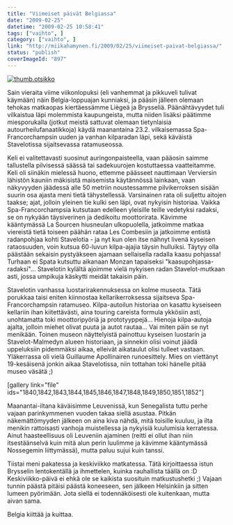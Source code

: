 ```yaml
---
title: "Viimeiset päivät Belgiassa"
date: "2009-02-25"
datetime: "2009-02-25 10:58:41"
tags: ["vaihto", ]
category: ["vaihto", ]
link: "http://miikahamynen.fi/2009/02/25/viimeiset-paivat-belgiassa/"
status: "publish"
coverImageId: "897"
---
```


[![](http://miikahamynen.fi/wp-content/uploads/2009/02/thumb.otsikko.jpg "thumb.otsikko")](http://miikahamynen.fi/2009/02/25/viimeiset-paivat-belgiassa/thumb-otsikko/)

Sain vieraita viime viikonlopuksi (eli vanhemmat ja pikkuveli tulivat käymään) näin Belgia-loppuajan kunniaksi, ja pääsin jälleen olemaan tehokas matkaopas kiertäessämme Liègeä ja Brysseliä. Päänähtävyydet tuli vilkaistua läpi molemmista kaupungeista, mutta niiden lisäksi päätimme miesporukalla (jotkut meistä sattuvat olemaan tietynlaisia autourheilufanaatikkoja) käydä maanantaina 23.2. vilkaisemassa Spa-Francorchampsin uuden ja vanhan kilparadan läpi, sekä käväistä Stavelotissa sijaitsevassa ratamuseossa.

Keli ei valitettavasti suosinut auringonpaisteella, vaan pääosin saimme tallustella pilvisessä säässä tai sadekuurojen kostuttaessa vaatteitamme. Keli oli siinäkin mielessä huono, ettemme päässeet nauttimaan Verviersin lähistön kauniin mäkisistä maisemista käytännössä lainkaan, vaan näkyvyyden jäädessä alle 50 metriin noustessamme pilvikerroksen sisään suurin osa ajasta meni tietä tähystellessä. Varsinainen rata oli suljettu aitojen taakse; ajat, jolloin yleinen tie kulki sen läpi, ovat nykyisin historiaa. Vaikka Spa-Francorchampsia kutsutaan edelleen yleisille teille vedetyksi radaksi, se on nykyään täysiverinen ja dedikoitu moottorirata. Kävimme kääntymässä La Sourcen hiusneulan ulkopuolella, jatkoimme matkaa viereistä tietä toiseen päähän rataa Les Combesiin ja jatkoimme entistä radanpohjaa kohti Stavelotia - ja nyt kun olen itse nähnyt livenä kyseisen rataosuuden, voin kutsua 60-luvun kilpa-ajajia täysin hulluiksi. Täytyy olla päästään sekaisin pystyäkseen ajamaan sellaisella radalla kaasu pohjassa! Turhaan ei Spata kutsuttu aikanaan Monzan tapaiseksi "kaasupohjassa-radaksi"... Stavelotin kylältä ajoimme vielä nykyisen radan Stavelot-mutkaan asti, jossa umpikuja käskytti meidät takaisin päin.

Stavelotin vanhassa luostarirakennuksessa on kolme museota. Tätä porukkaa taisi eniten kiinnostaa kellarikerroksessa sijaitseva Spa-Francorchampsin ratamuseo. Kilpa-autoilun historiaa on kasattu kyseiseen kellariin ihan kiitettävästi, aina touring careista formula ykkösiin asti, unohtamatta toki moottoripyöriä ja prototyyppejä... Hienoja kilpa-autoja ajalta, jolloin miehet olivat puuta ja autot rautaa... Vai miten päin se nyt menikään. Toinen museon näyttelyistä painottuu kyseisen luostarin ja Stavelot-Malmedyn alueen historiaan, ja sinnekin olisi voinut jäädä uppeluksiin pidemmäksi aikaa, elleivät aikataulut olisi tulleet vastaan. Yläkerrassa oli vielä Guillaume Apollinairen runoesittely. Mies on viettänyt 19-kesäisenä jonkin aikaa Stavelotissa, niin tottahan toki hänelle pitää museo väsätä ;)

\[gallery link="file" ids="1840,1842,1843,1844,1845,1846,1847,1848,1849,1850,1851,1852"\]

Maanantai-iltana käväisimme Leuvenissä, kun Senegalista tuttu perhe vajaan parinkymmenen vuoden takaa siellä asustaa. Pitkän näkemättömyyden jälkeen on aina kiva nähdä, mitä toisille kuuluu, ja ilta menikin rattoisasti vanhoja muistellessa ja nykyisiä kuulumisia kerratessa. Ainut haasteellisuus oli Leuveniin ajaminen (reitti ei ollut ihan niin itsestäänselvä kuin mitä alun perin luulimme ja kävimme kääntymässä Nossegemin liittymässä), mutta paluu sujui kuin tanssi.

Tiistai meni pakatessa ja keskiviikko matkatessa. Tätä kirjoittaessa istun Brysselin lentokentällä ja ihmettelen, kuinka rauhallista täällä on :D Keskiviikko-päivä ei ehkä ole se kaikista suosituin matkustushetki ;) Vajaan tunnin päästä pitäisi päästä koneeseen, sen jälkeen Helsinkiin ja sitten lumeen pyörimään. Jota siellä ei todennäköisesti ole kuitenkaan, mutta aivan sama.

Belgia kiittää ja kuittaa.
